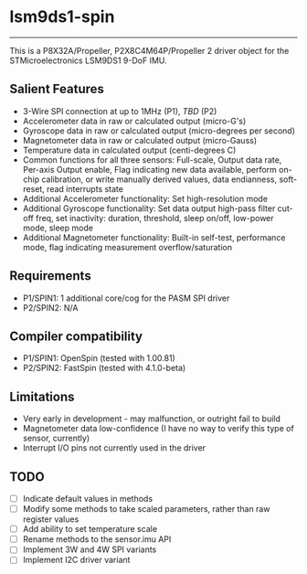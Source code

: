 # lsm9ds1-spin
--------------

This is a P8X32A/Propeller, P2X8C4M64P/Propeller 2 driver object for the STMicroelectronics LSM9DS1 9-DoF IMU.

## Salient Features

* 3-Wire SPI connection at up to 1MHz (P1), _TBD_ (P2)
* Accelerometer data in raw or calculated output (micro-G's)
* Gyroscope data in raw or calculated output (micro-degrees per second)
* Magnetometer data in raw or calculated output (micro-Gauss)
* Temperature data in calculated output (centi-degrees C)
* Common functions for all three sensors: Full-scale, Output data rate, Per-axis Output enable, Flag indicating new data available, perform on-chip calibration, or write manually derived values, data endianness, soft-reset, read interrupts state
* Additional Accelerometer functionality: Set high-resolution mode
* Additional Gyroscope functionality: Set data output high-pass filter cut-off freq, set inactivity: duration, threshold, sleep on/off, low-power mode, sleep mode
* Additional Magnetometer functionality: Built-in self-test, performance mode, flag indicating measurement overflow/saturation

## Requirements

* P1/SPIN1: 1 additional core/cog for the PASM SPI driver
* P2/SPIN2: N/A

## Compiler compatibility

* P1/SPIN1: OpenSpin (tested with 1.00.81)
* P2/SPIN2: FastSpin (tested with 4.1.0-beta)

## Limitations

* Very early in development - may malfunction, or outright fail to build
* Magnetometer data low-confidence (I have no way to verify this type of sensor, currently)
* Interrupt I/O pins not currently used in the driver

## TODO

- [ ] Indicate default values in methods
- [ ] Modify some methods to take scaled parameters, rather than raw register values
- [ ] Add ability to set temperature scale
- [ ] Rename methods to the sensor.imu API
- [ ] Implement 3W and 4W SPI variants
- [ ] Implement I2C driver variant
